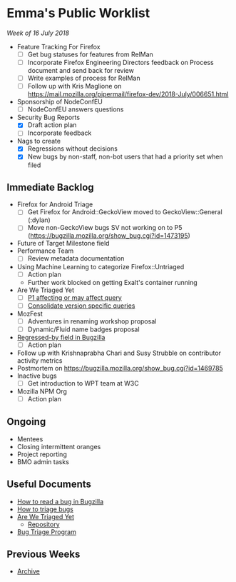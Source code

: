 # Emma's Public Worklist

_Week of 16 July 2018_

* Feature Tracking For Firefox
  - [ ] Get bug statuses for features from RelMan
  - [ ] Incorporate Firefox Engineering Directors feedback on Process document and send back for review
  - [ ] Write examples of process for RelMan
  - [ ] Follow up with Kris Maglione on https://mail.mozilla.org/pipermail/firefox-dev/2018-July/006651.html
* Sponsorship of NodeConfEU
  - [ ] NodeConfEU answers questions
* Security Bug Reports
  - [x] Draft action plan
  - [ ] Incorporate feedback
* Nags to create
  - [x] Regressions without decisions
  - [x] New bugs by non-staff, non-bot users that had a priority set when filed 

## Immediate Backlog

* Firefox for Android Triage
  - [ ] Get Firefox for Android::GeckoView moved to GeckoView::General (:dylan)
  - [ ] Move non-GeckoView bugs SV not working on to P5 (https://bugzilla.mozilla.org/show_bug.cgi?id=1473195)
* Future of Target Milestone field
* Performance Team 
  - [ ] Review metadata documentation
* Using Machine Learning to categorize Firefox::Untriaged 
  - [ ] Action plan
  - Further work blocked on getting Exalt's container running
* Are We Triaged Yet
  - [ ] [P1 affecting or may affect query](https://github.com/emceeaich/are-we-triaged-yet/issues/38)
  - [ ] [Consolidate version specific queries](https://github.com/emceeaich/are-we-triaged-yet/issues/43)
* MozFest
  - [ ] Adventures in renaming workshop proposal
  - [ ] Dynamic/Fluid name badges proposal
* [Regressed-by field in Bugzilla](https://bugzilla.mozilla.org/show_bug.cgi?id=1461492)
  - [ ] Action plan
* Follow up with Krishnaprabha Chari and Susy Strubble on contributor activity metrics
* Postmortem on https://bugzilla.mozilla.org/show_bug.cgi?id=1469785
* Inactive bugs
  - [ ] Get introduction to WPT team at W3C
* Mozilla NPM Org
  - [ ] Action plan

## Ongoing

* Mentees
* Closing intermittent oranges
* Project reporting
* BMO admin tasks

## Useful Documents

* [How to read a bug in Bugzilla](https://www.youtube.com/watch?v=9_2k4RIrM_o)
* [How to triage bugs](https://github.com/mozilla/bug-handling/blob/master/policy/triage-bugzilla.md)
* [Are We Triaged Yet](https://are-we-triaged-yet.herokuapp.com/) 
  * [Repository](https://github.com/emceeaich/are-we-triaged-yet)
* [Bug Triage Program](https://wiki.mozilla.org/Bug_Triage)

## Previous Weeks
* [Archive](/emceeaich/what-is-emma-working-on/archive.md)
